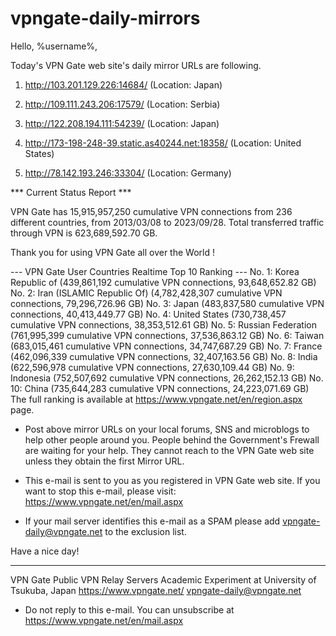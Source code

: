 # vpngate-daily-mirrors

Hello, %username%,

Today's VPN Gate web site's daily mirror URLs are following.

1. http://103.201.129.226:14684/
   (Location: Japan)

2. http://109.111.243.206:17579/
   (Location: Serbia)

3. http://122.208.194.111:54239/
   (Location: Japan)

4. http://173-198-248-39.static.as40244.net:18358/
   (Location: United States)

5. http://78.142.193.246:33304/
   (Location: Germany)


*** Current Status Report ***

VPN Gate has 15,915,957,250 cumulative VPN connections from 236 different countries, from 2013/03/08 to 2023/09/28.
Total transferred traffic through VPN is 623,689,592.70 GB.

Thank you for using VPN Gate all over the World !


--- VPN Gate User Countries Realtime Top 10 Ranking ---
No. 1: Korea Republic of (439,861,192 cumulative VPN connections, 93,648,652.82 GB)
No. 2: Iran (ISLAMIC Republic Of) (4,782,428,307 cumulative VPN connections, 79,296,726.96 GB)
No. 3: Japan (483,837,580 cumulative VPN connections, 40,413,449.77 GB)
No. 4: United States (730,738,457 cumulative VPN connections, 38,353,512.61 GB)
No. 5: Russian Federation (761,995,399 cumulative VPN connections, 37,536,863.12 GB)
No. 6: Taiwan (683,015,461 cumulative VPN connections, 34,747,687.29 GB)
No. 7: France (462,096,339 cumulative VPN connections, 32,407,163.56 GB)
No. 8: India (622,596,978 cumulative VPN connections, 27,630,109.44 GB)
No. 9: Indonesia (752,507,692 cumulative VPN connections, 26,262,152.13 GB)
No. 10: China (735,644,283 cumulative VPN connections, 24,223,071.69 GB)
The full ranking is available at https://www.vpngate.net/en/region.aspx page.


* Post above mirror URLs on your local forums, SNS and microblogs
  to help other people around you.
  People behind the Government's Frewall are waiting for your help.
  They cannot reach to the VPN Gate web site
  unless they obtain the first Mirror URL.

* This e-mail is sent to you as you registered in VPN Gate web site.
  If you want to stop this e-mail, please visit:
  https://www.vpngate.net/en/mail.aspx

* If your mail server identifies this e-mail as a SPAM
  please add vpngate-daily@vpngate.net to the exclusion list.

Have a nice day!

------------------------------------------------------
VPN Gate Public VPN Relay Servers
Academic Experiment at University of Tsukuba, Japan
https://www.vpngate.net/
vpngate-daily@vpngate.net
* Do not reply to this e-mail.
  You can unsubscribe at https://www.vpngate.net/en/mail.aspx


